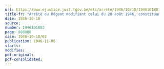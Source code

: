 ```yaml
---
url: https://www.ejustice.just.fgov.be/eli/arrete/1946/10/18/1946101803/justel
title-fr: "Arrêté du Régent modifiant celui du 28 août 1946, constituant une Commission de consultation syndicale"
date: 1946-10-18
source:
number: 1946101803
page: 888888
case: 1946-10-18/03
publication: 1946-11-06
starts:
modifies:
pdf-original:
pdf-consolidated:
---
```


